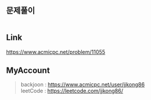 ## 문제풀이
 
> ```
> ```

## Link
https://www.acmicpc.net/problem/11055

## MyAccount

> backjoon : <https://www.acmicpc.net/user/jjkong86>  
> leetCode : <https://leetcode.com/jjkong86/> 




